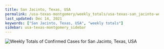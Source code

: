 ```yaml
---
title: San Jacinto, Texas, USA
permalink: /usa-texas-montgomery/weekly_totals/usa-texas-san_jacinto-weekly_totals.html
last_updated: Dec 14, 2021
keywords: ["San Jacinto, Texas, USA", "weekly totals"]
sidebar: usa-texas-montgomery_sidebar
---
```


![Weekly Totals of Confirmed Cases for San Jacinto, Texas, USA](/covid_tracker/images/graphs/usa-texas-san_jacinto-weekly_totals_graph.png)

